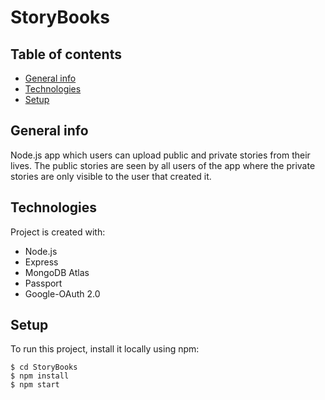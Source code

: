 # StoryBooks

## Table of contents
* [General info](#general-info)
* [Technologies](#technologies)
* [Setup](#setup)

## General info
Node.js app which users can upload public and private stories from their lives. The public stories are seen by all users of the app where the private stories are only visible to the user that created it. 
	
## Technologies
Project is created with:
* Node.js
* Express
* MongoDB Atlas
* Passport
* Google-OAuth 2.0
	
## Setup
To run this project, install it locally using npm:

```
$ cd StoryBooks
$ npm install
$ npm start
```
